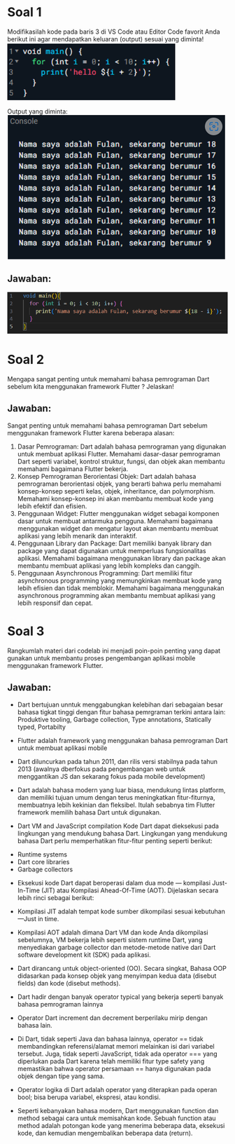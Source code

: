 # Soal 1

Modifikasilah kode pada baris 3 di VS Code atau Editor Code favorit Anda berikut ini agar mendapatkan keluaran (output) sesuai yang diminta!
![alt text](image.png)

Output yang diminta:
![alt text](image-1.png)

## Jawaban:

![alt text](image-2.png)

# Soal 2

Mengapa sangat penting untuk memahami bahasa pemrograman Dart sebelum kita menggunakan framework Flutter ? Jelaskan!

## Jawaban:

Sangat penting untuk memahami bahasa pemrograman Dart sebelum menggunakan framework Flutter karena beberapa alasan:

1. Dasar Pemrograman: Dart adalah bahasa pemrograman yang digunakan untuk membuat aplikasi Flutter. Memahami dasar-dasar pemrograman Dart seperti variabel, kontrol struktur, fungsi, dan objek akan membantu memahami bagaimana Flutter bekerja.
2. Konsep Pemrograman Berorientasi Objek: Dart adalah bahasa pemrograman berorientasi objek, yang berarti bahwa perlu memahami konsep-konsep seperti kelas, objek, inheritance, dan polymorphism. Memahami konsep-konsep ini akan membantu membuat kode yang lebih efektif dan efisien.
3. Penggunaan Widget: Flutter menggunakan widget sebagai komponen dasar untuk membuat antarmuka pengguna. Memahami bagaimana menggunakan widget dan mengatur layout akan membantu membuat aplikasi yang lebih menarik dan interaktif.
4. Penggunaan Library dan Package: Dart memiliki banyak library dan package yang dapat digunakan untuk memperluas fungsionalitas aplikasi. Memahami bagaimana menggunakan library dan package akan membantu membuat aplikasi yang lebih kompleks dan canggih.
5. Penggunaan Asynchronous Programming: Dart memiliki fitur asynchronous programming yang memungkinkan membuat kode yang lebih efisien dan tidak memblokir. Memahami bagaimana menggunakan asynchronous programming akan membantu membuat aplikasi yang lebih responsif dan cepat.

# Soal 3

Rangkumlah materi dari codelab ini menjadi poin-poin penting yang dapat gunakan untuk membantu proses pengembangan aplikasi mobile menggunakan framework Flutter.

## Jawaban:

* Dart bertujuan unntuk menggabungkan kelebihan dari sebagaian besar bahasa tigkat tinggi dengan fitur bahasa pemrgraman terkini antara lain: Produktive tooling, Garbage collection, Type annotations, Statically typed, Portabilty

* Flutter adalah framework yang menggunakan bahasa pemrograman Dart untuk membuat aplikasi mobile

* Dart diluncurkan pada tahun 2011, dan rilis versi stabilnya pada tahun 2013 (awalnya dberfokus pada pengembangan web untuk menggantikan JS dan sekarang fokus pada mobile development)

* Dart adalah bahasa modern yang luar biasa, mendukung lintas platform, dan memiliki tujuan umum dengan terus meningkatkan fitur-fiturnya, membuatnya lebih kekinian dan fleksibel. Itulah sebabnya tim Flutter framework memilih bahasa Dart untuk digunakan.

* Dart VM and JavaScript compilation
Kode Dart dapat dieksekusi pada lingkungan yang mendukung bahasa Dart. Lingkungan yang mendukung bahasa Dart perlu memperhatikan fitur-fitur penting seperti berikut:
- Runtime systems
- Dart core libraries
- Garbage collectors
* Eksekusi kode Dart dapat beroperasi dalam dua mode — kompilasi Just-In-Time (JIT) atau Kompilasi Ahead-Of-Time (AOT). Dijelaskan secara lebih rinci sebagai berikut:

* Kompilasi JIT adalah tempat kode sumber dikompilasi sesuai kebutuhan—Just in time. 
* Kompilasi AOT adalah dimana Dart VM dan kode Anda dikompilasi sebelumnya, VM bekerja lebih seperti sistem runtime Dart, yang menyediakan garbage collector dan metode-metode native dari Dart software development kit (SDK) pada aplikasi.

* Dart dirancang untuk object-oriented (OO). Secara singkat, Bahasa OOP didasarkan pada konsep objek yang menyimpan kedua data (disebut fields) dan kode (disebut methods).

* Dart hadir dengan banyak operator typical yang bekerja seperti banyak bahasa pemrograman lainnya
* Operator Dart increment dan decrement berperilaku mirip dengan bahasa lain. 
* Di Dart, tidak seperti Java dan bahasa lainnya, operator == tidak membandingkan referensi/alamat memori melainkan isi dari variabel tersebut. Juga, tidak seperti JavaScript, tidak ada operator === yang diperlukan pada Dart karena telah memiliki fitur type safety yang memastikan bahwa operator persamaan == hanya digunakan pada objek dengan tipe yang sama.
* Operator logika di Dart adalah operator yang diterapkan pada operan bool; bisa berupa variabel, ekspresi, atau kondisi.
* Seperti kebanyakan bahasa modern, Dart menggunakan function dan method sebagai cara untuk memisahkan kode. Sebuah function atau method adalah potongan kode yang menerima beberapa data, eksekusi kode, dan kemudian mengembalikan beberapa data (return).